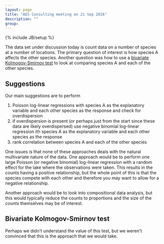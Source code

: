 ```yaml
---
layout: page
title: "AES Consulting meeting on 21 Sep 2016"
description: ""
group: 
---
```

{% include JB/setup %}

The data set under discussion today is count data on a number of species at a number of locations.
The primary question of interest is how species A affects the other species. 
Another question was how to use a [bivariate Kolmogov-Smirnov test](https://en.wikipedia.org/wiki/Kolmogorov%E2%80%93Smirnov_test#Two-sample_Kolmogorov.E2.80.93Smirnov_test) to look at comparing species A and each of the other species. 


## Suggestions

Our main suggestions are to perform

1. Poisson log-linear regressions with species A as the explanatory variable and each other species as the response and check for overdispersion
1. if overdispersion is present (or perhaps just from the start since these data are likely overdispersed) use negative binomial log-linear regression ith species A as the explanatory variable and each other species as the response
1. rank correlation between species A and each of the other species

One issues is that none of these approaches deals with the natural multivariate nature of the data. 
One approach would be to perform one large Poisson (or negative binomial) log-linear regression with a random effect for the lake where the observations were taken.
This results in the counts having a positive relationship, but the whole point of this is that the species compete with each other and therefore you may want to allow for a negative relationship. 

Another approach would be to look into compositional data analysis, but this would typically reduce the counts to proportions and the size of the counts themselves may be of interest. 

## Bivariate Kolmogov-Smirnov test

Perhaps we didn't understand the value of this test, but we weren't convinced that this is the approach that we would take. 